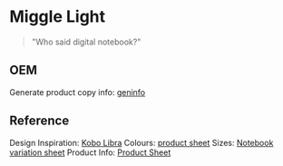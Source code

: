# Miggle Light
> "Who said digital notebook?"

## OEM
Generate product copy info: [geninfo](./generate_inf.py)

## Reference
Design Inspiration: [Kobo Libra]()
Colours: [product sheet]()
Sizes: [Notebook variation sheet]()
Product Info: [Product Sheet]()

